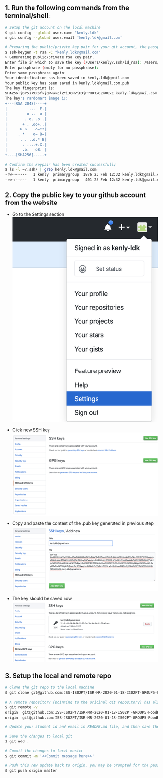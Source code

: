 ## 1. Run the following commands from the terminal/shell:

```bash
# Setup the git account on the local machine
$ git config --global user.name "kenly.ldk"
$ git config --global user.email "kenly.ldk@gmail.com"
```

```bash
# Preparing the public/private key pair for your git account, the passphrase can be empty for no passphrase
$ ssh-keygen -t rsa -C "kenly.ldk@gmail.com"
> Generating public/private rsa key pair.
Enter file in which to save the key (/Users/kenly/.ssh/id_rsa): /Users/kenly/.ssh/kenly.ldk@gmail.com
Enter passphrase (empty for no passphrase): 
Enter same passphrase again: 
Your identification has been saved in kenly.ldk@gmail.com.
Your public key has been saved in kenly.ldk@gmail.com.pub.
The key fingerprint is:
SHA256:jDY5s+9XsfvjQWwuvZlZYiJCNVjH3jPPHKT/GZmXUxE kenly.ldk@gmail.com
The key's randomart image is:
+---[RSA 2048]----+
|          ...  E.|
|         o ..  o |
|        . o. .o .|
|       + . .oo+..|
|      B S    o=**|
|     . *    o= B=|
|      . . ..o.* B|
|       . ....+.X.|
|       .o.   oB. |
+----[SHA256]-----+
```

```bash
# Confirm the keypair has been created successfully
$ ls -l ~/.ssh/ | grep kenly.ldk@gmail.com
-rw-------   1 kenly  primarygroup  1876 23 Feb 12:32 kenly.ldk@gmail.com
-rw-r--r--   1 kenly  primarygroup   401 23 Feb 12:32 kenly.ldk@gmail.com.pub
```
 
## 2. Copy the public key to your github account from the website
* Go to the Settings section
![](static/github-sshkey-1.png)

* Click new SSH key
![](static/github-sshkey-2.png)

* Copy and paste the content of the .pub key generated in previous step
![](static/github-sshkey-3.png)

* The key should be saved now
![](static/github-sshkey-4.png)


## 3. Setup the local and remote repo
```bash
# Clone the git repo to the local machine
$ git clone git@github.com:ISS-IS02PT/ISR-MR-2020-01-18-IS02PT-GROUP5-FoodRec.git
```

```bash
# A remote repository (pointing to the original git repository) has also been created under the name 'origin'
$ git remote -v
origin  git@github.com:ISS-IS02PT/ISR-MR-2020-01-18-IS02PT-GROUP5-FoodRec.git (fetch)
origin  git@github.com:ISS-IS02PT/ISR-MR-2020-01-18-IS02PT-GROUP5-FoodRec.git (push)
```

```bash
# Update your student id and email in README.md file, and then save the file locally
```

```bash
# Save the changes to local git
$ git add .
```

```bash
# Commit the changes to local master
$ git commit -m '<<Commit message here>>'
```

```bash
# Push this new update back to origin, you may be prompted for the password of the ssh private key passphrase if you set it earlier
$ git push origin master
```

